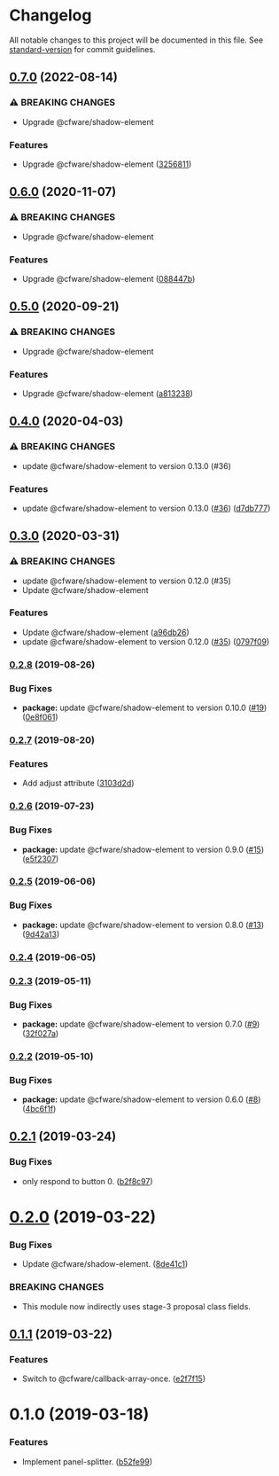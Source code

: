 # Changelog

All notable changes to this project will be documented in this file. See [standard-version](https://github.com/conventional-changelog/standard-version) for commit guidelines.

## [0.7.0](https://github.com/cfware/panel-splitter/compare/v0.6.0...v0.7.0) (2022-08-14)


### ⚠ BREAKING CHANGES

* Upgrade @cfware/shadow-element

### Features

* Upgrade @cfware/shadow-element ([3256811](https://github.com/cfware/panel-splitter/commit/3256811546d19a48f185c36a48ce508bc8c84cf5))

## [0.6.0](https://github.com/cfware/panel-splitter/compare/v0.5.0...v0.6.0) (2020-11-07)


### ⚠ BREAKING CHANGES

* Upgrade @cfware/shadow-element

### Features

* Upgrade @cfware/shadow-element ([088447b](https://github.com/cfware/panel-splitter/commit/088447bfeb38b1ba978e1dfa5335cf1fee8c7f48))

## [0.5.0](https://github.com/cfware/panel-splitter/compare/v0.4.0...v0.5.0) (2020-09-21)


### ⚠ BREAKING CHANGES

* Upgrade @cfware/shadow-element

### Features

* Upgrade @cfware/shadow-element ([a813238](https://github.com/cfware/panel-splitter/commit/a81323853eddb3ad7d7777b363079f728b79b530))

## [0.4.0](https://github.com/cfware/panel-splitter/compare/v0.3.0...v0.4.0) (2020-04-03)


### ⚠ BREAKING CHANGES

* update @cfware/shadow-element to version 0.13.0 (#36)

### Features

* update @cfware/shadow-element to version 0.13.0 ([#36](https://github.com/cfware/panel-splitter/issues/36)) ([d7db777](https://github.com/cfware/panel-splitter/commit/d7db7772265a74a6cc44f9ed1e742e3fea79ec0e))

## [0.3.0](https://github.com/cfware/panel-splitter/compare/v0.2.8...v0.3.0) (2020-03-31)


### ⚠ BREAKING CHANGES

* update @cfware/shadow-element to version 0.12.0 (#35)
* Update @cfware/shadow-element

### Features

* Update @cfware/shadow-element ([a96db26](https://github.com/cfware/panel-splitter/commit/a96db26369cfdd1755fe8fb53810e9d01a808502))
* update @cfware/shadow-element to version 0.12.0 ([#35](https://github.com/cfware/panel-splitter/issues/35)) ([0797f09](https://github.com/cfware/panel-splitter/commit/0797f09b0fa3ee3cbbeabd3fb6db2d2abe980108))

### [0.2.8](https://github.com/cfware/panel-splitter/compare/v0.2.7...v0.2.8) (2019-08-26)


### Bug Fixes

* **package:** update @cfware/shadow-element to version 0.10.0 ([#19](https://github.com/cfware/panel-splitter/issues/19)) ([0e8f061](https://github.com/cfware/panel-splitter/commit/0e8f061))

### [0.2.7](https://github.com/cfware/panel-splitter/compare/v0.2.6...v0.2.7) (2019-08-20)


### Features

* Add adjust attribute ([3103d2d](https://github.com/cfware/panel-splitter/commit/3103d2d))

### [0.2.6](https://github.com/cfware/panel-splitter/compare/v0.2.5...v0.2.6) (2019-07-23)


### Bug Fixes

* **package:** update @cfware/shadow-element to version 0.9.0 ([#15](https://github.com/cfware/panel-splitter/issues/15)) ([e5f2307](https://github.com/cfware/panel-splitter/commit/e5f2307))

### [0.2.5](https://github.com/cfware/panel-splitter/compare/v0.2.4...v0.2.5) (2019-06-06)


### Bug Fixes

* **package:** update @cfware/shadow-element to version 0.8.0 ([#13](https://github.com/cfware/panel-splitter/issues/13)) ([9d42a13](https://github.com/cfware/panel-splitter/commit/9d42a13))



### [0.2.4](https://github.com/cfware/panel-splitter/compare/v0.2.3...v0.2.4) (2019-06-05)



### [0.2.3](https://github.com/cfware/panel-splitter/compare/v0.2.2...v0.2.3) (2019-05-11)


### Bug Fixes

* **package:** update @cfware/shadow-element to version 0.7.0 ([#9](https://github.com/cfware/panel-splitter/issues/9)) ([32f027a](https://github.com/cfware/panel-splitter/commit/32f027a))



### [0.2.2](https://github.com/cfware/panel-splitter/compare/v0.2.1...v0.2.2) (2019-05-10)


### Bug Fixes

* **package:** update @cfware/shadow-element to version 0.6.0 ([#8](https://github.com/cfware/panel-splitter/issues/8)) ([4bc6f1f](https://github.com/cfware/panel-splitter/commit/4bc6f1f))



## [0.2.1](https://github.com/cfware/panel-splitter/compare/v0.2.0...v0.2.1) (2019-03-24)


### Bug Fixes

* only respond to button 0. ([b2f8c97](https://github.com/cfware/panel-splitter/commit/b2f8c97))



# [0.2.0](https://github.com/cfware/panel-splitter/compare/v0.1.1...v0.2.0) (2019-03-22)


### Bug Fixes

* Update @cfware/shadow-element. ([8de41c1](https://github.com/cfware/panel-splitter/commit/8de41c1))


### BREAKING CHANGES

* This module now indirectly uses stage-3 proposal class
fields.



## [0.1.1](https://github.com/cfware/panel-splitter/compare/v0.1.0...v0.1.1) (2019-03-22)


### Features

* Switch to @cfware/callback-array-once. ([e2f7f15](https://github.com/cfware/panel-splitter/commit/e2f7f15))



# 0.1.0 (2019-03-18)


### Features

* Implement panel-splitter. ([b52fe99](https://github.com/cfware/panel-splitter/commit/b52fe99))
